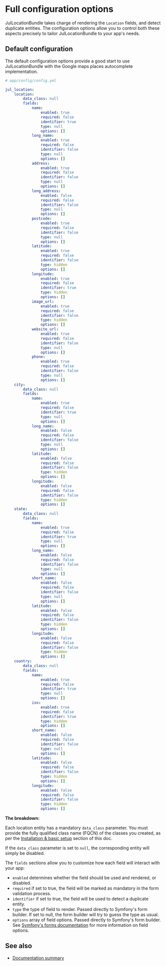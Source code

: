 Full configuration options
==========================

JulLocationBundle takes charge of rendering the `Location` fields, and detect
duplicate entities. The configuration options allow you to control both these
aspects precisely to tailor JulLocationBundle to your app's needs.

## Default configuration

The default configuration options provide a good start to use JulLocationBundle with the Google maps
places autocomplete implementation.


``` yaml
# app/config/config.yml

jul_location:
    location:
        data_class: null
        fields:
            name:
                enabled: true
                required: false
                identifier: true
                type: null
                options: []
            long_name:
                enabled: true
                required: false
                identifier: false
                type: null
                options: []
            address:
                enabled: true
                required: false
                identifier: false
                type: null
                options: []
            long_address:
                enabled: false
                required: false
                identifier: false
                type: null
                options: []
            postcode:
                enabled: true
                required: false
                identifier: false
                type: null
                options: []
            latitude:
                enabled: true
                required: false
                identifier: false
                type: hidden
                options: []
            longitude:
                enabled: true
                required: false
                identifier: true
                type: hidden
                options: []
            image_url:
                enabled: true
                required: false
                identifier: false
                type: hidden
                options: []
            website_url:
                enabled: true
                required: false
                identifier: false
                type: null
                options: []
            phone:
                enabled: true
                required: false
                identifier: false
                type: null
                options: []
    city:
        data_class: null
        fields:
            name:
                enabled: true
                required: false
                identifier: true
                type: null
                options: []
            long_name:
                enabled: false
                required: false
                identifier: false
                type: null
                options: []
            latitude:
                enabled: false
                required: false
                identifier: false
                type: hidden
                options: []
            longitude:
                enabled: false
                required: false
                identifier: false
                type: hidden
                options: []
    state:
        data_class: null
        fields:
            name:
                enabled: true
                required: false
                identifier: true
                type: null
                options: []
            long_name:
                enabled: false
                required: false
                identifier: false
                type: null
                options: []
            short_name:
                enabled: false
                required: false
                identifier: false
                type: null
                options: []
            latitude:
                enabled: false
                required: false
                identifier: false
                type: hidden
                options: []
            longitude:
                enabled: false
                required: false
                identifier: false
                type: hidden
                options: []
    country:
        data_class: null
        fields:
            name:
                enabled: true
                required: false
                identifier: true
                type: null
                options: []
            iso:
                enabled: true
                required: false
                identifier: true
                type: hidden
                options: []
            short_name:
                enabled: false
                required: false
                identifier: false
                type: null
                options: []
            latitude:
                enabled: false
                required: false
                identifier: false
                type: hidden
                options: []
            longitude:
                enabled: false
                required: false
                identifier: false
                type: hidden
                options: []

```

**The breakdown:**

Each location entity has a mandatory `data_class` parameter. You must provide the fully qualified
class name (FQCN) of the classes you created, as per the [Installation & basic setup](installation_basic_setup.md) section of this doc.

If the `data_class` parameter is set to `null`, the corresponding entity will simply be disabled.

The `fields` sections allow you to customize how each field will interact with your app:

- `enabled` determines whether the field should be used and rendered, or disabled.
- `required` if set to true, the field will be marked as mandatory in the form validation process.
- `identifier` if set to true, the field will be used to detect a duplicate entity.
- `type` the type of field to render. Passed directly to Symfony's form builder. If set to null, the form builder will try to guess the type as usual.
- `options` array of field options. Passed directly to Symfony's form builder. See [Symfony's forms documentation](http://symfony.com/doc/current/book/forms.html)
for more information on field options.

## See also

- [Documentation summary](index.md)

